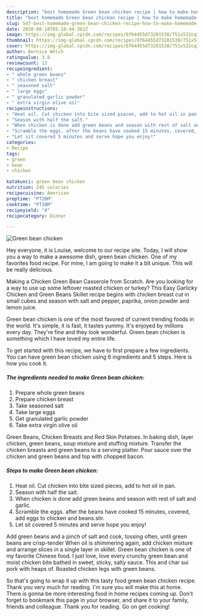 ```yaml
---
description: "best homemade Green bean chicken recipe | how to make homemade Green bean chicken"
title: "best homemade Green bean chicken recipe | how to make homemade Green bean chicken"
slug: 547-best-homemade-green-bean-chicken-recipe-how-to-make-homemade-green-bean-chicken
date: 2020-08-18T05:18:44.361Z
image: https://img-global.cpcdn.com/recipes/6f64455d73201538/751x532cq70/green-bean-chicken-recipe-main-photo.jpg
thumbnail: https://img-global.cpcdn.com/recipes/6f64455d73201538/751x532cq70/green-bean-chicken-recipe-main-photo.jpg
cover: https://img-global.cpcdn.com/recipes/6f64455d73201538/751x532cq70/green-bean-chicken-recipe-main-photo.jpg
author: Bernice Welch
ratingvalue: 3.8
reviewcount: 13
recipeingredient:
- " whole green beans"
- " chicken breast"
- " seasoned salt"
- " large eggs"
- " granulated garlic powder"
- " extra virgin olive oil"
recipeinstructions:
- "Heat oil. Cut chicken into bite sized pieces, add to hot oil in pan."
- "Season with half the salt."
- "When chicken is done add green beans and season with rest of salt and garlic."
- "Scramble the eggs. after the beans have cooked 15 minutes, covered, add eggs to chicken and beans.stir."
- "Let sit covered 5 minutes and serve hope you enjoy!"
categories:
- Recipe
tags:
- green
- bean
- chicken

katakunci: green bean chicken 
nutrition: 245 calories
recipecuisine: American
preptime: "PT26M"
cooktime: "PT38M"
recipeyield: "4"
recipecategory: Dinner

---
```



![Green bean chicken](https://img-global.cpcdn.com/recipes/6f64455d73201538/751x532cq70/green-bean-chicken-recipe-main-photo.jpg)

Hey everyone, it is Louise, welcome to our recipe site. Today, I will show you a way to make a awesome dish, green bean chicken. One of my favorites food recipe. For mine, I am going to make it a bit unique. This will be really delicious.

Making a Chicken Green Bean Casserole from Scratch. Are you looking for a way to use up some leftover roasted chicken or turkey? This Easy Garlicky Chicken and Green Beans Skillet recipe begins with chicken breast cut in small cubes and season with salt and pepper, paprika, onion powder and lemon juice.

Green bean chicken is one of the most favored of current trending foods in the world. It's simple, it is fast, it tastes yummy. It's enjoyed by millions every day. They're fine and they look wonderful. Green bean chicken is something which I have loved my entire life.


To get started with this recipe, we have to first prepare a few ingredients. You can have green bean chicken using 6 ingredients and 5 steps. Here is how you cook it.

<!--inarticleads1-->

##### The ingredients needed to make Green bean chicken:

1. Prepare  whole green beans
1. Prepare  chicken breast
1. Take  seasoned salt
1. Take  large eggs
1. Get  granulated garlic powder
1. Take  extra virgin olive oil


Green Beans, Chicken Breasts and Red Skin Potatoes. In baking dish, layer chicken, green beans, soup mixture and stuffing mixture. Transfer the chicken breasts and green beans to a serving platter. Pour sauce over the chicken and green beans and top with chopped bacon. 

<!--inarticleads2-->

##### Steps to make Green bean chicken:

1. Heat oil. Cut chicken into bite sized pieces, add to hot oil in pan.
1. Season with half the salt.
1. When chicken is done add green beans and season with rest of salt and garlic.
1. Scramble the eggs. after the beans have cooked 15 minutes, covered, add eggs to chicken and beans.stir.
1. Let sit covered 5 minutes and serve hope you enjoy!


Add green beans and a pinch of salt and cook, tossing often, until green beans are crisp-tender When oil is shimmering again, add chicken mixture and arrange slices in a single layer in skillet. Green bean chicken is one of my favorite Chinese food. I just love, love every crunchy green bean and moist chicken bite bathed in sweet, sticky, salty sauce. This and char sui pork with heaps of. Roasted chicken legs with green beans. 

So that's going to wrap it up with this tasty food green bean chicken recipe. Thank you very much for reading. I'm sure you will make this at home. There is gonna be more interesting food in home recipes coming up. Don't forget to bookmark this page in your browser, and share it to your family, friends and colleague. Thank you for reading. Go on get cooking!
